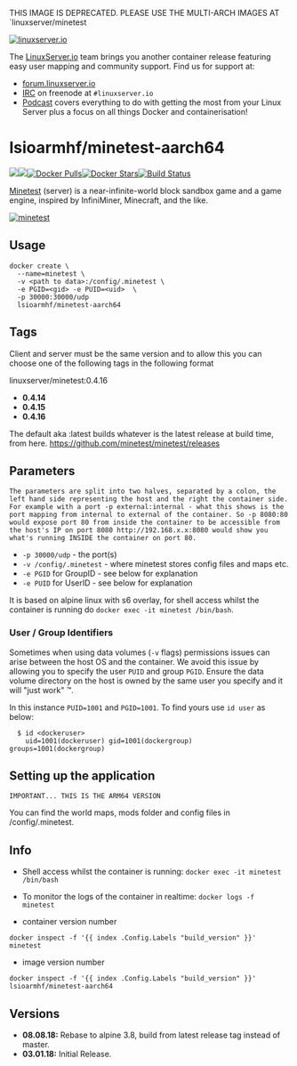 [linuxserverurl]: https://linuxserver.io
[forumurl]: https://forum.linuxserver.io
[ircurl]: https://www.linuxserver.io/irc/
[podcasturl]: https://www.linuxserver.io/podcast/
[appurl]: http://www.minetest.net/
[hub]: https://hub.docker.com/r/lsioarmhf/minetest-aarch64/

THIS IMAGE IS DEPRECATED. PLEASE USE THE MULTI-ARCH IMAGES AT `linuxserver/minetest

[![linuxserver.io](https://raw.githubusercontent.com/linuxserver/docker-templates/master/linuxserver.io/img/linuxserver_medium.png)][linuxserverurl]

The [LinuxServer.io][linuxserverurl] team brings you another container release featuring easy user mapping and community support. Find us for support at:
* [forum.linuxserver.io][forumurl]
* [IRC][ircurl] on freenode at `#linuxserver.io`
* [Podcast][podcasturl] covers everything to do with getting the most from your Linux Server plus a focus on all things Docker and containerisation!

# lsioarmhf/minetest-aarch64
[![](https://images.microbadger.com/badges/version/lsioarmhf/minetest-aarch64.svg)](https://microbadger.com/images/lsioarmhf/minetest-aarch64 "Get your own version badge on microbadger.com")[![](https://images.microbadger.com/badges/image/lsioarmhf/minetest-aarch64.svg)](http://microbadger.com/images/lsioarmhf/minetest-aarch64 "Get your own image badge on microbadger.com")[![Docker Pulls](https://img.shields.io/docker/pulls/lsioarmhf/minetest-aarch64.svg)][hub][![Docker Stars](https://img.shields.io/docker/stars/lsioarmhf/minetest-aarch64.svg)][hub][![Build Status](https://ci.linuxserver.io/buildStatus/icon?job=Docker-Builders/arm64/arm64-minetest)](https://ci.linuxserver.io/job/Docker-Builders/job/arm64/job/arm64-minetest/)

[Minetest][appurl] (server) is a near-infinite-world block sandbox game and a game engine, inspired by InfiniMiner, Minecraft, and the like.

[![minetest](https://raw.githubusercontent.com/linuxserver/beta-templates/master/lsiodev/img/minetest-icon.png)][appurl]

## Usage

```
docker create \
  --name=minetest \
  -v <path to data>:/config/.minetest \
  -e PGID=<gid> -e PUID=<uid>  \
  -p 30000:30000/udp
  lsioarmhf/minetest-aarch64
```

## Tags
Client and server must be the same version and to allow this you can choose one of the following tags in the following format

linuxserver/minetest:0.4.16

+ **0.4.14**
+ **0.4.15**
+ **0.4.16**

The default aka :latest builds whatever is the latest release at build time, from here. https://github.com/minetest/minetest/releases

## Parameters

`The parameters are split into two halves, separated by a colon, the left hand side representing the host and the right the container side. 
For example with a port -p external:internal - what this shows is the port mapping from internal to external of the container.
So -p 8080:80 would expose port 80 from inside the container to be accessible from the host's IP on port 8080
http://192.168.x.x:8080 would show you what's running INSIDE the container on port 80.`



* `-p 30000/udp` - the port(s)
* `-v /config/.minetest` - where minetest stores config files and maps etc.
* `-e PGID` for GroupID - see below for explanation
* `-e PUID` for UserID - see below for explanation

It is based on alpine linux with s6 overlay, for shell access whilst the container is running do `docker exec -it minetest /bin/bash`.

### User / Group Identifiers

Sometimes when using data volumes (`-v` flags) permissions issues can arise between the host OS and the container. We avoid this issue by allowing you to specify the user `PUID` and group `PGID`. Ensure the data volume directory on the host is owned by the same user you specify and it will "just work" ™.

In this instance `PUID=1001` and `PGID=1001`. To find yours use `id user` as below:

```
  $ id <dockeruser>
    uid=1001(dockeruser) gid=1001(dockergroup) groups=1001(dockergroup)
```

## Setting up the application
`IMPORTANT... THIS IS THE ARM64 VERSION`

You can find the world maps, mods folder and config files in /config/.minetest.

## Info

* Shell access whilst the container is running: `docker exec -it minetest /bin/bash`
* To monitor the logs of the container in realtime: `docker logs -f minetest`

* container version number 

`docker inspect -f '{{ index .Config.Labels "build_version" }}' minetest`

* image version number

`docker inspect -f '{{ index .Config.Labels "build_version" }}' lsioarmhf/minetest-aarch64`

## Versions

+ **08.08.18:** Rebase to alpine 3.8, build from latest release tag instead of master.
+ **03.01.18:** Initial Release. 
